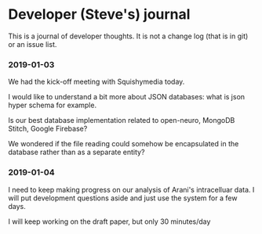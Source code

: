 # Developer (Steve's) journal

This is a journal of developer thoughts. It is not a change log (that is in git) or an issue list.

### 2019-01-03

We had the kick-off meeting with Squishymedia today. 

I would like to understand a bit more about JSON databases: what is json hyper schema for example.

Is our best database implementation related to open-neuro, MongoDB Stitch, Google Firebase?

We wondered if the file reading could somehow be encapsulated in the database rather than as a separate entity?

### 2019-01-04

I need to keep making progress on our analysis of Arani's intracelluar data. I will put development questions aside and just use the system for a few days.

I will keep working on the draft paper, but only 30 minutes/day


